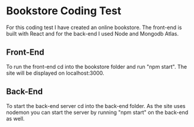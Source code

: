 # Bookstore Coding Test

For this coding test I have created an online bookstore. The front-end is built with React and for the back-end I used Node and Mongodb Atlas. 

## Front-End

To run the front-end cd into the bookstore folder and run "npm start". The site will be displayed on localhost:3000. 

## Back-End 

To start the back-end server cd into the back-end folder. As the site uses nodemon you can start the server by running "npm start" on the back-end as well. 